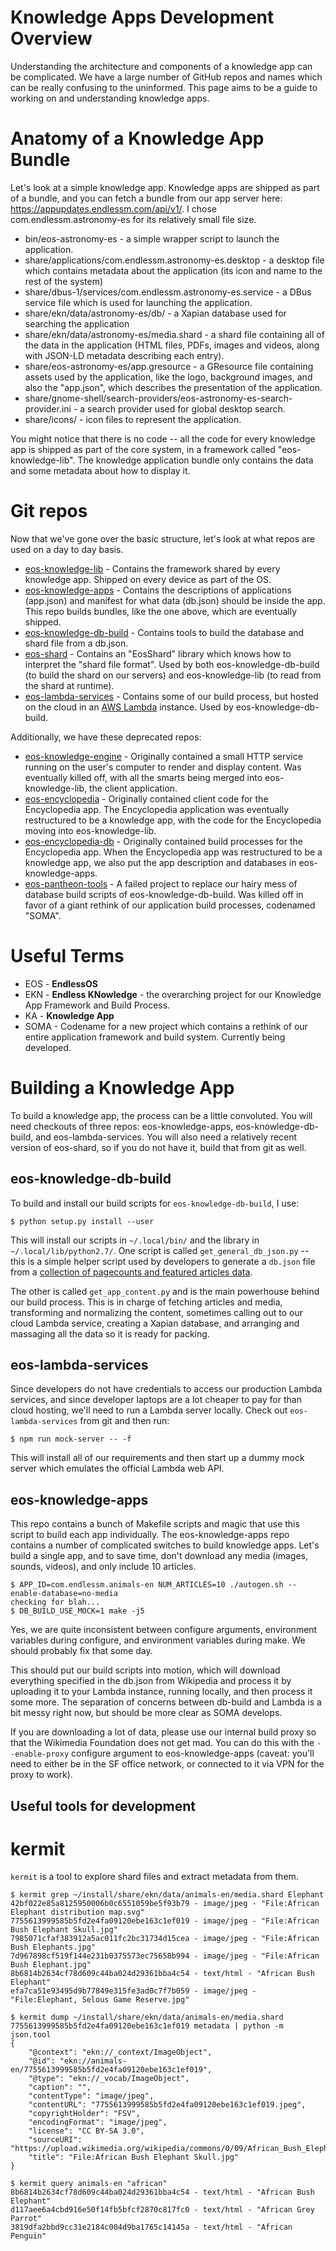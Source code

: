 # Knowledge Apps Development Overview

Understanding the architecture and components of a knowledge app can be complicated. We
have a large number of GitHub repos and names which can be really confusing to the
uninformed. This page aims to be a guide to working on and understanding knowledge apps.

# Anatomy of a Knowledge App Bundle

Let's look at a simple knowledge app. Knowledge apps are shipped as part of a bundle, and
you can fetch a bundle from our app server here:
https://appupdates.endlessm.com/api/v1/. I chose com.endlessm.astronomy-es for its
relatively small file size.

 * bin/eos-astronomy-es - a simple wrapper script to launch the application.
 * share/applications/com.endlessm.astronomy-es.desktop - a desktop file which contains
   metadata about the application (its icon and name to the rest of the system)
 * share/dbus-1/services/com.endlessm.astronomy-es.service - a DBus service file which is
   used for launching the application.
 * share/ekn/data/astronomy-es/db/ - a Xapian database used for searching the application
 * share/ekn/data/astronomy-es/media.shard - a shard file containing all of the data in
   the application (HTML files, PDFs, images and videos, along with JSON-LD metadata
   describing each entry).
 * share/eos-astronomy-es/app.gresource - a GResource file containing assets used by the
   application, like the logo, background images, and also the "app.json", which describes
   the presentation of the application.
 * share/gnome-shell/search-providers/eos-astronomy-es-search-provider.ini - a search
   provider used for global desktop search.
 * share/icons/ - icon files to represent the application.

You might notice that there is no code -- all the code for every knowledge app is shipped
as part of the core system, in a framework called "eos-knowledge-lib". The knowledge
application bundle only contains the data and some metadata about how to display it.

# Git repos

Now that we've gone over the basic structure, let's look at what repos are used on a day
to day basis.

 * [eos-knowledge-lib](https://github.com/endlessm/eos-knowledge-lib) - Contains the
   framework shared by every knowledge app. Shipped on every device as part of the OS.
 * [eos-knowledge-apps](https://github.com/endlessm/eos-knowledge-apps/) - Contains the
   descriptions of applications (app.json) and manifest for what data (db.json) should be
   inside the app. This repo builds bundles, like the one above, which are eventually
   shipped.
 * [eos-knowledge-db-build](https://github.com/endlessm/eos-knowledge-db-build) - Contains
   tools to build the database and shard file from a db.json.
 * [eos-shard](https://github.com/endlessm/eos-shard) - Contains an "EosShard" library
   which knows how to interpret the "shard file format". Used by both
   eos-knowledge-db-build (to build the shard on our servers) and eos-knowledge-lib (to
   read from the shard at runtime).
 * [eos-lambda-services](http://github.com/endlessm/eos-lambda-services) - Contains some
   of our build process, but hosted on the cloud in an
   [AWS Lambda](https://aws.amazon.com/lambda/) instance. Used by eos-knowledge-db-build.

Additionally, we have these deprecated repos:

 * [eos-knowledge-engine](http://github.com/endlessm/eos-knowledge-engine) - Originally
   contained a small HTTP service running on the user's computer to render and display
   content. Was eventually killed off, with all the smarts being merged into
   eos-knowledge-lib, the client application.
 * [eos-encyclopedia](https://github.com/endlessm/eos-encyclopedia) - Originally contained
   client code for the Encyclopedia app. The Encyclopedia application was eventually
   restructured to be a knowledge app, with the code for the Encyclopedia moving into
   eos-knowledge-lib.
 * [eos-encyclopedia-db](https://github.com/endlessm/eos-encyclopedia-db) - Originally
   contained build processes for the Encyclopedia app. When the Encyclopedia app was
   restructured to be a knowledge app, we also put the app description and databases in
   eos-knowledge-apps.
 * [eos-pantheon-tools](https://github.com/endlessm/eos-pantheon-tools) - A failed project
   to replace our hairy mess of database build scripts of eos-knowledge-db-build. Was
   killed off in favor of a giant rethink of our application build processes, codenamed
   "SOMA".

# Useful Terms

 * EOS - **EndlessOS**
 * EKN - **Endless KNowledge** - the overarching project for our Knowledge App Framework
   and Build Process.
 * KA - **Knowledge App**
 * SOMA - Codename for a new project which contains a rethink of our entire application
   framework and build system. Currently being developed.

# Building a Knowledge App

To build a knowledge app, the process can be a little convoluted. You will need checkouts
of three repos: eos-knowledge-apps, eos-knowledge-db-build, and eos-lambda-services. You
will also need a relatively recent version of eos-shard, so if you do not have it, build
that from git as well.

## eos-knowledge-db-build

To build and install our build scripts for `eos-knowledge-db-build`, I
use:

`$ python setup.py install --user`

This will install our scripts in `~/.local/bin/` and the library in
`~/.local/lib/python2.7/`. One script is called
`get_general_db_json.py` -- this is a simple helper script used by
developers to generate a `db.json` file from a
[collection of pagecounts and featured articles data](https://github.com/endlessm/eos-knowledge-apps/tree/master/com.endlessm.encyclopedia-en/raw_data).

The other is called `get_app_content.py` and is the main powerhouse
behind our build process. This is in charge of fetching articles and
media, transforming and normalizing the content, sometimes calling out
to our cloud Lambda service, creating a Xapian database, and arranging
and massaging all the data so it is ready for packing.

## eos-lambda-services

Since developers do not have credentials to access our production
Lambda services, and since developer laptops are a lot cheaper to pay
for than cloud hosting, we'll need to run a Lambda server
locally. Check out `eos-lambda-services` from git and then run:

`$ npm run mock-server -- -f`

This will install all of our requirements and then start up a dummy
mock server which emulates the official Lambda web API.

## eos-knowledge-apps

This repo contains a bunch of Makefile scripts and magic that use this
script to build each app individually. The eos-knowledge-apps repo
contains a number of complicated switches to build knowledge
apps. Let's build a single app, and to save time, don't download any
media (images, sounds, videos), and only include 10 articles.

```
$ APP_ID=com.endlessm.animals-en NUM_ARTICLES=10 ./autogen.sh --enable-database=no-media
checking for blah...
$ DB_BUILD_USE_MOCK=1 make -j5
```

Yes, we are quite inconsistent between configure arguments,
environment variables during configure, and environment variables
during make. We should probably fix that some day.

This should put our build scripts into motion, which will download
everything specified in the db.json from Wikipedia and process it by
uploading it to your Lambda instance, running locally, and then
process it some more. The separation of concerns between db-build and
Lambda is a bit messy right now, but should be more clear as SOMA
develops.

If you are downloading a lot of data, please use our internal build
proxy so that the Wikimedia Foundation does not get mad. You can do
this with the `--enable-proxy` configure argument to
eos-knowledge-apps (caveat: you'll need to either be in the SF office
network, or connected to it via VPN for the proxy to work).

## Useful tools for development

# kermit
`kermit` is a tool to explore shard files and extract metadata from them.

```
$ kermit grep ~/install/share/ekn/data/animals-en/media.shard Elephant
42bf022e85a8125950006b0c6551059be5f93b79 - image/jpeg - "File:African Elephant distribution map.svg"
7755613999585b5fd2e4fa09120ebe163c1ef019 - image/jpeg - "File:African Bush Elephant Skull.jpg"
7985071cfaf383912a5ac011fc2bc31734d15cea - image/jpeg - "File:African Bush Elephants.jpg"
7d967898cf519f144e231b0375573ec75658b994 - image/jpeg - "File:African Bush Elephant.jpg"
8b6814b2634cf78d609c44ba024d29361bba4c54 - text/html - "African Bush Elephant"
efa7ca51e93495d9b77849e315fe3ad0c7f7b059 - image/jpeg - "File:Elephant, Selous Game Reserve.jpg"

$ kermit dump ~/install/share/ekn/data/animals-en/media.shard 7755613999585b5fd2e4fa09120ebe163c1ef019 metadata | python -m json.tool
{
    "@context": "ekn://_context/ImageObject",
    "@id": "ekn://animals-en/7755613999585b5fd2e4fa09120ebe163c1ef019",
    "@type": "ekn://_vocab/ImageObject",
    "caption": "",
    "contentType": "image/jpeg",
    "contentURL": "7755613999585b5fd2e4fa09120ebe163c1ef019.jpeg",
    "copyrightHolder": "FSV",
    "encodingFormat": "image/jpeg",
    "license": "CC BY-SA 3.0",
    "sourceURI": "https://upload.wikimedia.org/wikipedia/commons/0/09/African_Bush_Elephant_Skull.jpg",
    "title": "File:African Bush Elephant Skull.jpg"
}

$ kermit query animals-en "african"
8b6814b2634cf78d609c44ba024d29361bba4c54 - text/html - "African Bush Elephant"
d117aee6a4cbd916e50f14fb5bfcf2870c817fc0 - text/html - "African Grey Parrot"
3819dfa2bbd9cc31e2184c004d9ba1765c14145a - text/html - "African Penguin"
```
